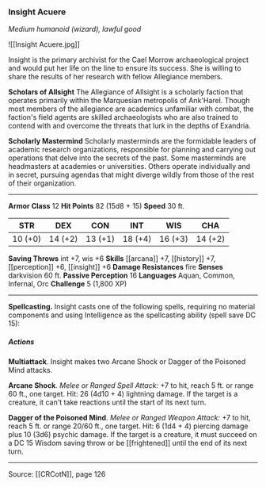 ### Insight Acuere
_Medium humanoid (wizard), lawful good_

![[Insight Acuere.jpg]]

Insight is the primary archivist for the Cael Morrow archaeological project and would put her life on the line to ensure its success. She is willing to share the results of her research with fellow Allegiance members.


**Scholars of Allsight** The Allegiance of Allsight is a scholarly faction that operates primarily within the Marquesian metropolis of Ank'Harel. Though most members of the allegiance are academics unfamiliar with combat, the faction's field agents are skilled archaeologists who are also trained to contend with and overcome the threats that lurk in the depths of Exandria.

**Scholarly Mastermind** Scholarly masterminds are the formidable leaders of academic research organizations, responsible for planning and carrying out operations that delve into the secrets of the past. Some masterminds are headmasters at academies or universities. Others operate individually and in secret, pursuing agendas that might diverge wildly from those of the rest of their organization.






---

**Armor Class** 12
**Hit Points** 82 (15d8 + 15)
**Speed** 30 ft.

| STR     | DEX     | CON     | INT     | WIS     | CHA     |
|---------|---------|---------|---------|---------|---------|
| 10 (+0) | 14 (+2) | 13 (+1) | 18 (+4) | 16 (+3) | 14 (+2) |

**Saving Throws** int +7, wis +6
**Skills** [[arcana]] +7, [[history]] +7, [[perception]] +6, [[insight]] +6
**Damage Resistances** fire
**Senses** darkvision 60 ft.
**Passive Perception** 16
**Languages** Aquan, Common, Infernal, Orc
**Challenge** 5 (1,800 XP)

---

**Spellcasting.** Insight casts one of the following spells, requiring no material components and using Intelligence as the spellcasting ability (spell save DC 15):

##### Actions
**Multiattack**. Insight makes two Arcane Shock or Dagger of the Poisoned Mind attacks.

**Arcane Shock**. _Melee or Ranged Spell Attack:_ +7 to hit, reach 5 ft. or range 60 ft., one target. Hit: 26 (4d10 + 4) lightning damage. If the target is a creature, it can't take reactions until the start of its next turn.

**Dagger of the Poisoned Mind**. _Melee or Ranged Weapon Attack:_ +7 to hit, reach 5 ft. or range 20/60 ft., one target. Hit: 6 (1d4 + 4) piercing damage plus 10 (3d6) psychic damage. If the target is a creature, it must succeed on a DC 15 Wisdom saving throw or be [[frightened]] until the end of its next turn.


---

Source: [[CRCotN]], page 126